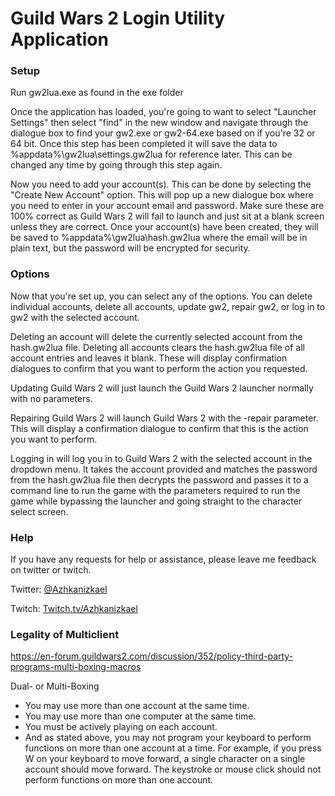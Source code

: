 # Guild Wars 2 Login Utility Application
### Setup
Run gw2lua.exe as found in the exe folder

Once the application has loaded, you're going to want to select "Launcher Settings" then select "find" in the new window and navigate through the dialogue box to find your gw2.exe or gw2-64.exe based on if you're 32 or 64 bit. Once this step has been completed it will save the data to %appdata%\gw2lua\settings.gw2lua for reference later. This can be changed any time by going through this step again.

Now you need to add your account(s). This can be done by selecting the "Create New Account" option. This will pop up a new dialogue box where you need to enter in your account email and password. Make sure these are 100% correct as Guild Wars 2 will fail to launch and just sit at a blank screen unless they are correct. Once your account(s) have been created, they will be saved to %appdata%\gw2lua\hash.gw2lua where the email will be in plain text, but the password will be encrypted for security.

### Options
Now that you're set up, you can select any of the options. You can delete individual accounts, delete all accounts, update gw2, repair gw2, or log in to gw2 with the selected account.

Deleting an account will delete the currently selected account from the hash.gw2lua file. Deleting all accounts clears the hash.gw2lua file of all account entries and leaves it blank. These will display confirmation dialogues to confirm that you want to perform the action you requested.

Updating Guild Wars 2 will just launch the Guild Wars 2 launcher normally with no parameters.

Repairing Guild Wars 2 will launch Guild Wars 2 with the -repair parameter. This will display a confirmation dialogue to confirm that this is the action you want to perform.

Logging in will log you in to Guild Wars 2 with the selected account in the dropdown menu. It takes the account provided and matches the password from the hash.gw2lua file then decrypts the password and passes it to a command line to run the game with the parameters required to run the game while bypassing the launcher and going straight to the character select screen.

### Help
If you have any requests for help or assistance, please leave me feedback on twitter or twitch.

Twitter: [@Azhkanizkael](https://twitter.com/azhkanizkael)

Twitch: [Twitch.tv/Azhkanizkael](https://www.twitch.tv/azhkanizkael)

### Legality of Multiclient
https://en-forum.guildwars2.com/discussion/352/policy-third-party-programs-multi-boxing-macros

Dual- or Multi-Boxing
* You may use more than one account at the same time.
* You may use more than one computer at the same time.
* You must be actively playing on each account.
* And as stated above, you may not program your keyboard to perform functions on more than one account at a time. For example, if you press W on your keyboard to move forward, a single character on a single account should move forward. The keystroke or mouse click should not perform functions on more than one account.
